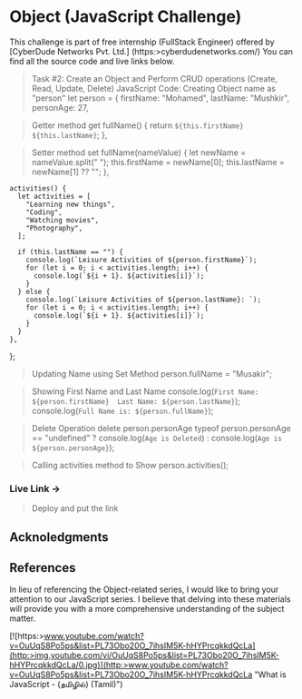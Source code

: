 # Object (JavaScript Challenge)

This challenge is part of free internship (FullStack Engineer) offered by [CyberDude Networks Pvt. Ltd.] (https:>cyberdudenetworks.com/) You can find all the source code and live links below.


> Task #2: Create an Object and Perform CRUD operations (Create, Read, Update, Delete)
> JavaScript Code:
Creating Object name as "person"
let person = {
    firstName: "Mohamed",
    lastName: "Mushkir",
    personAge: 27,
  
  > Getter method
    get fullName() {
      return `${this.firstName} ${this.lastName}`;
    },
  
  > Setter method
    set fullName(nameValue) {
      let newName = nameValue.split(" ");
      this.firstName = newName[0];
      this.lastName = newName[1] ?? "";
    },
  
    activities() {
      let activities = [
        "Learning new things",
        "Coding",
        "Watching movies",
        "Photography",
      ];
  
      if (this.lastName == "") {
        console.log(`Leisure Activities of ${person.firstName}`);
        for (let i = 0; i < activities.length; i++) {
          console.log(`${i + 1}. ${activities[i]}`);
        }
      } else {
        console.log(`Leisure Activities of ${person.lastName}: `);
        for (let i = 0; i < activities.length; i++) {
          console.log(`${i + 1}. ${activities[i]}`);
        }
      }
    },
  };
  
  > Updating Name using Set Method
  person.fullName = "Musakir";
  
  > Showing First Name and Last Name
  console.log(`First Name: ${person.firstName} 
  Last Name: ${person.lastName}`);
  console.log(`Full Name is: ${person.fullName}`);
  
  > Delete Operation
  > delete person.personAge
  typeof person.personAge == "undefined" ? console.log(`Age is Deleted`) : console.log(`Age is ${person.personAge}`);

  > Calling activities method to Show
  person.activities();


### Live Link ->
> Deploy and put the link

## Acknoledgments

## References
In lieu of referencing the Object-related series, I would like to bring your attention to our JavaScript series. I believe that delving into these materials will provide you with a more comprehensive understanding of the subject matter.

[![https:>www.youtube.com/watch?v=OuUqS8Po5ps&list=PL73Obo20O_7ihsIM5K-hHYPrcqkkdQcLa](http:>img.youtube.com/vi/OuUqS8Po5ps&list=PL73Obo20O_7ihsIM5K-hHYPrcqkkdQcLa/0.jpg)](http:>www.youtube.com/watch?v=OuUqS8Po5ps&list=PL73Obo20O_7ihsIM5K-hHYPrcqkkdQcLa "What is JavaScript - (தமிழில்) (Tamil)")